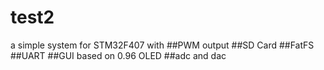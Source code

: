 # test2

a simple system for STM32F407 with 
##PWM output
##SD Card
##FatFS
##UART
##GUI based on 0.96 OLED
##adc and dac
